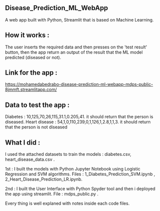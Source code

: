 ## Disease_Prediction_ML_WebApp
A web app built with Python, Streamlit that is based on Machine Learning.

## How it works :
The user inserts the required data and then presses on the 'test result' button,
then the app return an output of the result that the ML model predicted (diseased or not).

## Link for the app :
https://mohamedabedrabo-disease-prediction-ml-webapp-mdps-public-8jmmft.streamlitapp.com/

## Data to test the app :
Diabetes : 10,125,70,26,115,31.1,0.205,41. it should return that the person is diseased.
Heart disease : 54,1,0,110,239,0,1,126,1,2.8,1,1,3. it should return that the person is not diseased

## What I did :
I used the attached datasets to train the models : diabetes.csv, heart_disease_data.csv .

1st : I built the models with Python Jupyter Notebook using Logistic Regression and SVM algorithms.
Files : 1_Diabetes_Prediction_SVM.ipynb , 2_Heart_Disease_Prediction_LR.ipynb.

2nd : I built the User Interface with Python Spyder tool and then i deployed the app using streamlit.
File : mdps_public.py .

Every thing is well explaned with notes inside each code files.


